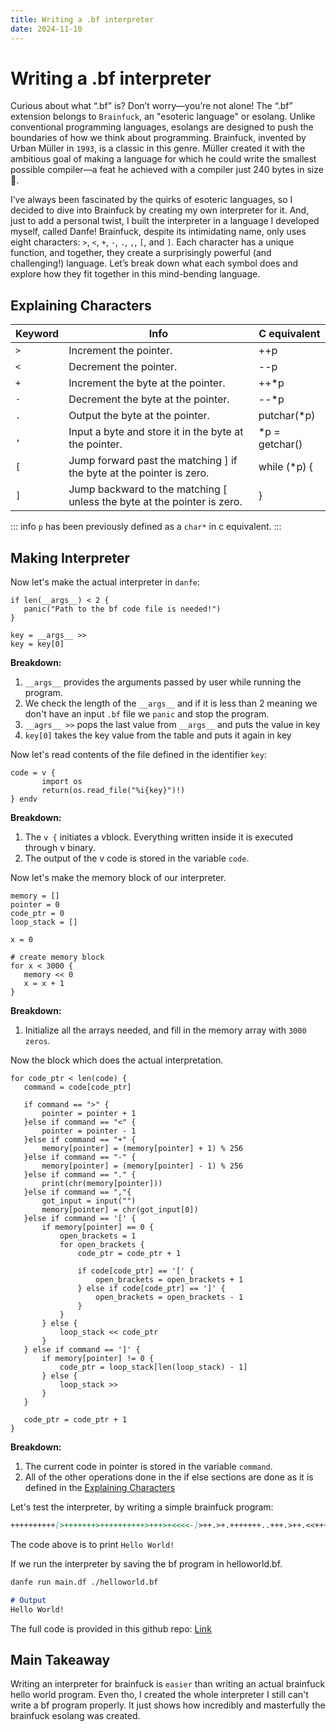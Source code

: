 ```yaml
---
title: Writing a .bf interpreter
date: 2024-11-10
---
```


# Writing a .bf interpreter
Curious about what “.bf” is? Don’t worry—you’re not alone! The “.bf” extension belongs to `Brainfuck`, an "esoteric language" or esolang. Unlike conventional programming languages, esolangs are designed to push the boundaries of how we think about programming. Brainfuck, invented by Urban Müller in `1993`, is a classic in this genre. Müller created it with the ambitious goal of making a language for which he could write the smallest possible compiler—a feat he achieved with a compiler just 240 bytes in size 🤯.

I’ve always been fascinated by the quirks of esoteric languages, so I decided to dive into Brainfuck by creating my own interpreter for it. And, just to add a personal twist, I built the interpreter in a language I developed myself, called Danfe! Brainfuck, despite its intimidating name, only uses eight characters: `>`, `<`, `+`, `-`, `.`, `,`, `[`, and `]`. Each character has a unique function, and together, they create a surprisingly powerful (and challenging!) language. Let’s break down what each symbol does and explore how they fit together in this mind-bending language.

## Explaining Characters
|  Keyword | Info | C equivalent |
| -- | -- | -- |
| `>` | Increment the pointer. | ++p |
| `<` | Decrement the pointer. | --p |
| `+` | Increment the byte at the pointer. | ++*p |
| `-` | Decrement the byte at the pointer. | --*p |
| `.` | Output the byte at the pointer. | putchar(*p) |
| `,` | Input a byte and store it in the byte at the pointer. | *p = getchar() |
| `[` | Jump forward past the matching \] if the byte at the pointer is zero.|  while (*p) {|
| `]` | Jump backward to the matching \[ unless the byte at the pointer is zero.| } |

::: info
`p` has been previously defined as a `char*` in c equivalent.
:::


## Making Interpreter
Now let's make the actual interpreter in `danfe`:


```danfe :line-numbers=1
if len(__args__) < 2 {
   panic("Path to the bf code file is needed!")
}

key = __args__ >>
key = key[0]
```
**Breakdown:**
1. `__args__` provides the arguments passed by user while running the program.
2. We check the length of the `__args__` and if it is less than 2 meaning we don't have an input `.bf` file we `panic` and stop the program.
3. `__agrs__ >>` pops the last value from `__args__` and puts the value in key
4. `key[0]` takes the key value from the table and puts it again in key


Now let's read contents of the file defined in the identifier `key`:
```danfe :line-numbers=8
code = v {
       import os
       return(os.read_file("%i{key}")!)
} endv
```
**Breakdown:**
1. The `v {` initiates a vblock. Everything written inside it is executed through v binary.
2. The output of the v code is stored in the variable `code`.


Now let's make the memory block of our interpreter.

```danfe :line-numbers=13
memory = []
pointer = 0
code_ptr = 0
loop_stack = []

x = 0

# create memory block
for x < 3000 {
   memory << 0
   x = x + 1
}
```
**Breakdown:**
1. Initialize all the arrays needed, and fill in the memory array with `3000` `zeros`.


Now the block which does the actual interpretation.

``` danfe :line-numbers=26
for code_ptr < len(code) {
   command = code[code_ptr]
  
   if command == ">" {
       pointer = pointer + 1
   }else if command == "<" {
       pointer = pointer - 1
   }else if command == "+" {
       memory[pointer] = (memory[pointer] + 1) % 256
   }else if command == "-" {
       memory[pointer] = (memory[pointer] - 1) % 256
   }else if command == "." {
       print(chr(memory[pointer]))
   }else if command == ","{
       got_input = input("")
       memory[pointer] = chr(got_input[0])
   }else if command == '[' {
       if memory[pointer] == 0 {
           open_brackets = 1
           for open_brackets {
               code_ptr = code_ptr + 1

               if code[code_ptr] == '[' {
                   open_brackets = open_brackets + 1
               } else if code[code_ptr] == ']' {
                   open_brackets = open_brackets - 1
               }
           }
       } else {
           loop_stack << code_ptr
       }
   } else if command == ']' {
       if memory[pointer] != 0 {
           code_ptr = loop_stack[len(loop_stack) - 1]
       } else {
           loop_stack >>
       }
   }

   code_ptr = code_ptr + 1
}
```
**Breakdown:**
1. The current code in pointer is stored in the variable `command`.
2. All of the other operations done in the if else sections are done as it is defined in the [Explaining Characters](./index.md#explaining-characters)

Let's test the interpreter, by writing a simple brainfuck program:
``` md
++++++++++[>+++++++>++++++++++>+++>+<<<<-]>++.>+.+++++++..+++.>++.<<+++++++++++++++.>.+++.------.--------.>+.>.
```
The code above is to print `Hello World!`

If we run the interpreter by saving the bf program in helloworld.bf.

``` sh
danfe run main.df ./helloworld.bf
```
``` md
# Output
Hello World!
```

The full code is provided in this github repo: [Link](https://github.com/danfe-df/danfe-v-brainfuk)

## Main Takeaway
Writing an interpreter for brainfuck is `easier` than writing an actual brainfuck hello world program. Even tho, I created the whole interpreter I still can't write a bf program properly. It just shows how incredibly and masterfully the brainfuck esolang was created.


<style scoped>
th {
 border-color: var(--border) !important;
}

td {
 border-color: var(--border) !important;
 text-align: left !important;
}

.adders {
   height: 150px;
}
.pacman {
   height: 350px;
}
</style>

